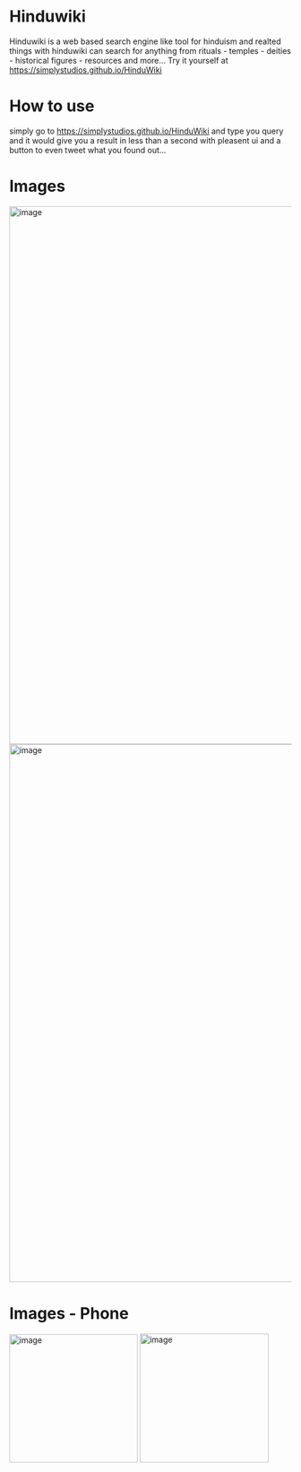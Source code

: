 # Hinduwiki
Hinduwiki is a web based search engine like tool for hinduism and realted things with hinduwiki can search for anything from rituals - temples - deities - historical figures - resources and more... Try it yourself at https://simplystudios.github.io/HinduWiki
# How to use
simply go to https://simplystudios.github.io/HinduWiki and type you query and it would give you a result in less than a second with pleasent ui and a button to even tweet what you found out...
# Images
<img width="960" alt="image" src="https://github.com/simplystudios/HinduWiki/assets/76025286/0a41b354-6c70-4bdf-8146-923208bcbd40">
<img width="960" alt="image" src="https://github.com/simplystudios/HinduWiki/assets/76025286/f069fab2-f832-4457-b7cd-98816d73039c">


# Images - Phone


<img width="229" alt="image" src="https://github.com/simplystudios/HinduWiki/assets/76025286/02d3a93d-29d4-4031-a369-ebf609617f88">
<img width="230" alt="image" src="https://github.com/simplystudios/HinduWiki/assets/76025286/5ad89075-3ede-438b-90d8-0b810f1348ce">
